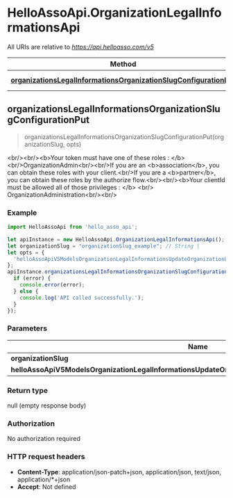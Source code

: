 # HelloAssoApi.OrganizationLegalInformationsApi

All URIs are relative to *https://api.helloasso.com/v5*

Method | HTTP request | Description
------------- | ------------- | -------------
[**organizationsLegalInformationsOrganizationSlugConfigurationPut**](OrganizationLegalInformationsApi.md#organizationsLegalInformationsOrganizationSlugConfigurationPut) | **PUT** /organizations/legal-informations/{organizationSlug}/configuration | 



## organizationsLegalInformationsOrganizationSlugConfigurationPut

> organizationsLegalInformationsOrganizationSlugConfigurationPut(organizationSlug, opts)



&lt;br/&gt;&lt;br/&gt;&lt;b&gt;Your token must have one of these roles : &lt;/b&gt;&lt;br/&gt;OrganizationAdmin&lt;br/&gt;&lt;br/&gt;If you are an &lt;b&gt;association&lt;/b&gt;, you can obtain these roles with your client.&lt;br/&gt;If you are a &lt;b&gt;partner&lt;/b&gt;, you can obtain these roles by the authorize flow.&lt;br/&gt;&lt;br/&gt;&lt;b&gt;Your clientId must be allowed all of those privileges : &lt;/b&gt; &lt;br/&gt; OrganizationAdministration&lt;br/&gt;&lt;br/&gt;

### Example

```javascript
import HelloAssoApi from 'hello_asso_api';

let apiInstance = new HelloAssoApi.OrganizationLegalInformationsApi();
let organizationSlug = "organizationSlug_example"; // String | 
let opts = {
  'helloAssoApiV5ModelsOrganizationLegalInformationsUpdateOrganizationLegalInformationConfigurationBody': new HelloAssoApi.HelloAssoApiV5ModelsOrganizationLegalInformationsUpdateOrganizationLegalInformationConfigurationBody() // HelloAssoApiV5ModelsOrganizationLegalInformationsUpdateOrganizationLegalInformationConfigurationBody | 
};
apiInstance.organizationsLegalInformationsOrganizationSlugConfigurationPut(organizationSlug, opts, (error, data, response) => {
  if (error) {
    console.error(error);
  } else {
    console.log('API called successfully.');
  }
});
```

### Parameters


Name | Type | Description  | Notes
------------- | ------------- | ------------- | -------------
 **organizationSlug** | **String**|  | 
 **helloAssoApiV5ModelsOrganizationLegalInformationsUpdateOrganizationLegalInformationConfigurationBody** | [**HelloAssoApiV5ModelsOrganizationLegalInformationsUpdateOrganizationLegalInformationConfigurationBody**](HelloAssoApiV5ModelsOrganizationLegalInformationsUpdateOrganizationLegalInformationConfigurationBody.md)|  | [optional] 

### Return type

null (empty response body)

### Authorization

No authorization required

### HTTP request headers

- **Content-Type**: application/json-patch+json, application/json, text/json, application/*+json
- **Accept**: Not defined

